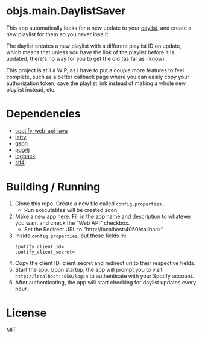 # objs.main.DaylistSaver

This app automatically looks for a new update to your [daylist](https://newsroom.spotify.com/2023-09-12/ever-changing-playlist-daylist-music-for-all-day/), and create a new playlist for them so you never lose it.

The daylist creates a new playlist with a different playlist ID on update, which means that unless you have the link of the playlist before it is updated, there's no way for you to get the old (as far as I know).

This project is still a WIP, as I have to put a couple more features to feel complete, such as a better callback page where you can easily copy your authorization token, save the playlist link instead of making a whole new playlist instead, etc.

# Dependencies
- [spotify-web-api-java](https://github.com/spotify-web-api-java/spotify-web-api-java)
- [jetty](https://github.com/jetty/jetty.project)
- [gson](https://github.com/google/gson)
- [pug4j](https://github.com/neuland/pug4j)
- [logback](https://github.com/qos-ch/logback)
- [slf4j](https://github.com/qos-ch/slf4j)

# Building / Running
1) Clone this repo. Create a new file called `config.properties`.
   - Run executables will be created soon.
2) Make a new app [here](https://developer.spotify.com/dashboard). Fill in the app name and description to whatever you want and check the "Web API" checkbox.
   - Set the Redirect URL to "http://localhost:4050/callback"
3) Inside `config.properties`, put these fields in:
   ```properties
   spotify_client_id=
   spotify_client_secret=
   ```
4) Copy the client ID, client secret and redirect uri to their respective fields.
5) Start the app. Upon startup, the app will prompt you to visit `http://localhost:4050/login` to authenticate with your Spotify account.
6) After authenticating, the app will start checking for daylist updates every hour.

# License
MIT